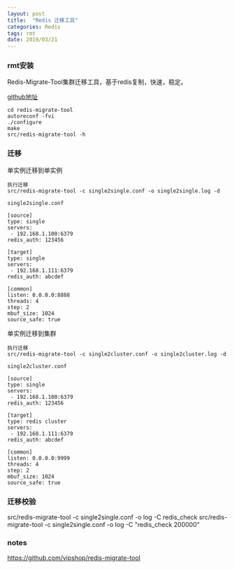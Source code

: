 ```yaml
---
layout: post
title:  "Redis 迁移工具"
categories: Redis
tags: rmt
date: 2019/03/21
---
```


### rmt安装
Redis-Migrate-Tool集群迁移工具，基于redis复制，快速，稳定。

[github地址](https://github.com/vipshop/redis-migrate-tool)

```
cd redis-migrate-tool
autoreconf -fvi
./configure
make
src/redis-migrate-tool -h
```
<!--more-->
### 迁移

单实例迁移到单实例
```
执行迁移
src/redis-migrate-tool -c single2single.conf -o single2single.log -d

single2single.conf

[source]
type: single
servers:
 - 192.168.1.100:6379
redis_auth: 123456

[target]
type: single
servers:
 - 192.168.1.111:6379
redis_auth: abcdef

[common]
listen: 0.0.0.0:8888
threads: 4
step: 2
mbuf_size: 1024
source_safe: true
```

单实例迁移到集群
```
执行迁移
src/redis-migrate-tool -c single2cluster.conf -o single2cluster.log -d

single2cluster.conf

[source]
type: single
servers:
 - 192.168.1.100:6379
redis_auth: 123456

[target]
type: redis cluster
servers:
 - 192.168.1.111:6379
redis_auth: abcdef

[common]
listen: 0.0.0.0:9999
threads: 4
step: 2
mbuf_size: 1024
source_safe: true
```

### 迁移校验
src/redis-migrate-tool -c single2single.conf -o log -C redis_check
src/redis-migrate-tool -c single2single.conf -o log -C "redis_check 200000"

### notes
<https://github.com/vipshop/redis-migrate-tool>

